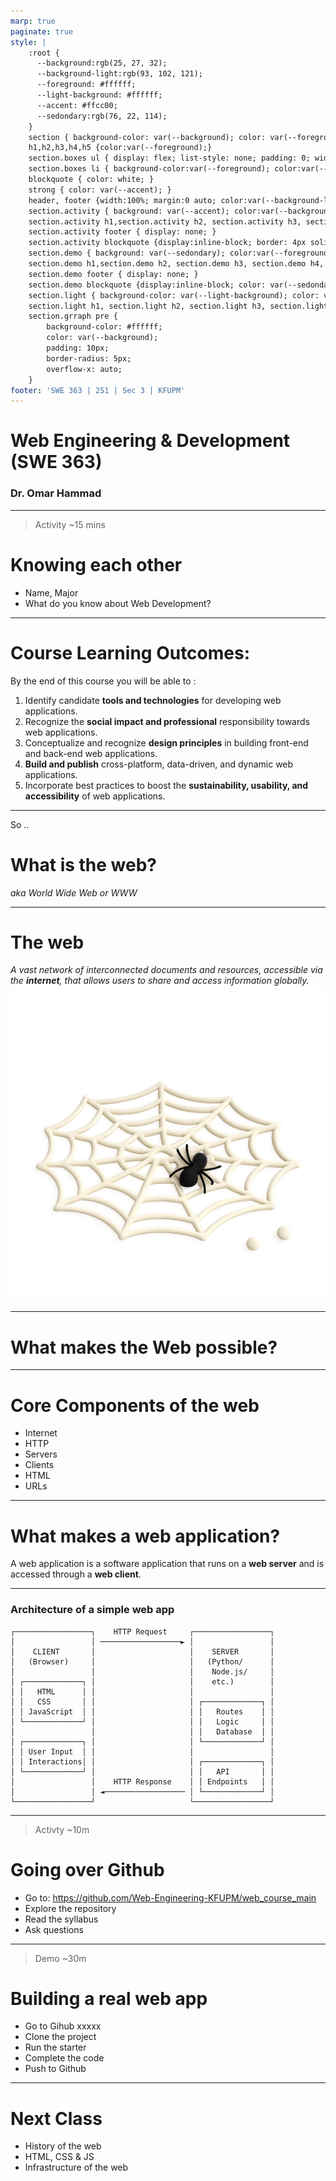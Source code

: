 ```yaml
---
marp: true
paginate: true
style: |
    :root {
      --background:rgb(25, 27, 32);
      --background-light:rgb(93, 102, 121);
      --foreground: #ffffff;
      --light-background: #ffffff;
      --accent: #ffcc00;
      --sedondary:rgb(76, 22, 114);
    }
    section { background-color: var(--background); color: var(--foreground); }
    h1,h2,h3,h4,h5 {color:var(--foreground);}
    section.boxes ul { display: flex; list-style: none; padding: 0; width: 100%; }
    section.boxes li { background-color:var(--foreground); color:var(--background); padding: 40px; margin: 10px; border-radius: 10px; flex: 1; text-align: center; }
    blockquote { color: white; }
    strong { color: var(--accent); }
    header, footer {width:100%; margin:0 auto; color:var(--background-light)}
    section.activity { background: var(--accent); color:var(--background)}
    section.activity h1,section.activity h2, section.activity h3, section.activity h4, section.activity h5 { color: var(--background) }
    section.activity footer { display: none; }
    section.activity blockquote {display:inline-block; border: 4px solid black; color: white; border-radius: 10px; background-color:var(--background)}
    section.demo { background: var(--sedondary); color:var(--foreground)}
    section.demo h1,section.demo h2, section.demo h3, section.demo h4, section.demo h5 { color: var(--foreground) }
    section.demo footer { display: none; }
    section.demo blockquote {display:inline-block; color: var(--sedondary); border-radius: 10px; background-color: var(--foreground)}
    section.light { background-color: var(--light-background); color: var(--background); }
    section.light h1, section.light h2, section.light h3, section.light h4, section.light h5 { color: var(--background); }
    section.grraph pre {
        background-color: #ffffff;
        color: var(--background);
        padding: 10px;
        border-radius: 5px;
        overflow-x: auto;
    }
footer: 'SWE 363 | 251 | Sec 3 | KFUPM'
---
```


<!-- 

# Goals 

By the end of this lecture students will:

1. Be motivated to take the course 
2. Have a clear expectations about the course 
3. Have a birdeye view of the core concepts 
4. Practiced setting up an building a fullstack web app

# Agenda (11-12:15)

- Getting to know each other (15m)
- Slides (15m): 
-- What is course about? 
-- History of the web <<NEEDS READING>>
-- HTML, CSS & JS <<NEEDS READING>>
- Demo: Building a Full stack app (15m)
- Hands-on: Building a full stack app (30m)

-->

<!-- 
Assalamu Alaykom All
Thank you for beign here today 
 -->



# Web Engineering & Development (SWE 363) 
### Dr. Omar Hammad


 ---

 <!-- 
Before we start let's get to know you ..
 -->

<!-- _class: activity -->


> Activity ~15 mins
# Knowing each other 
- Name, Major 
- What do you know about Web Development?

---

<!-- Here -->

# Course Learning Outcomes:
By the end of this course you will be able to :

1. Identify candidate **tools and technologies** for developing web applications.
2. Recognize the **social impact and professional** responsibility towards web applications.
3. Conceptualize and recognize **design principles** in building front-end and back-end web applications.
4. **Build and publish** cross-platform, data-driven, and dynamic web applications.
5. Incorporate best practices to boost the **sustainability, usability, and accessibility** of web applications.

---


So .. 
# What is the web?
*aka World Wide Web or WWW*


---

<!-- _class: light -->

# The web 
*A vast network of interconnected documents and resources, accessible via the **internet**, that allows users to share and access information globally.*
![bg right](./img/web3.png)

---

<!-- And What is the story behine it -->

# What makes the Web possible?

---

<!-- _class: boxes -->

# Core Components of the web
- Internet
- HTTP 
- Servers 
- Clients 
- HTML 
- URLs

<!--  

---

Internet: A global network of interconnected computers that communicate using standardized protocols.
// 
HTTP: Hypertext Transfer Protocol, the foundation of data communication on the web, used for transmitting web pages.
// 
Servers: Computers or systems that provide resources, data, services, or programs to other computers, known as clients, over a network.
// 
Clients: Devices or programs that request and use resources or services from a server.
// 
HTML: Hypertext Markup Language, the standard language for creating and designing web pages and web applications.
// 
URLs: Uniform Resource Locators, the addresses used to access resources on the internet. 

---

-->

---

<!-- And What is the story behine it -->

# What makes a web application?
A web application is a software application that runs on a **web server** and is accessed through a **web client**. 

---

### Architecture of a simple web app
<!-- _class: graph -->
<!-- footer: | -->

```
┌─────────────────┐    HTTP Request     ┌─────────────────┐
│                 │ ──────────────────► │                 │
│    CLIENT       │                     │    SERVER       │
│   (Browser)     │                     │   (Python/      │
│                 │                     │    Node.js/     │
│ ┌─────────────┐ │                     │    etc.)        │
│ │   HTML      │ │                     │                 │
│ │   CSS       │ │                     │ ┌─────────────┐ │
│ │ JavaScript  │ │                     │ │   Routes    │ │
│ └─────────────┘ │                     │ │   Logic     │ │
│                 │                     │ │   Database  │ │
│ ┌─────────────┐ │                     │ └─────────────┘ │
│ │ User Input  │ │                     │                 │
│ │ Interactions│ │                     │ ┌─────────────┐ │
│ └─────────────┘ │                     │ │   API       │ │
│                 │    HTTP Response    │ │ Endpoints   │ │
│                 │ ◄────────────────── │ └─────────────┘ │
└─────────────────┘                     └─────────────────┘
```


---

<!-- _class: activity -->

> Activty ~10m

# Going over Github 
- Go to: https://github.com/Web-Engineering-KFUPM/web_course_main
- Explore the repository 
- Read the syllabus 
- Ask questions 

---

<!-- _class: demo -->

> Demo ~30m
# Building a real web app
- Go to Gihub xxxxx
- Clone the project 
- Run the starter 
- Complete the code 
- Push to Github 


---

# Next Class 

- History of the web 
- HTML, CSS & JS 
- Infrastructure of the web



